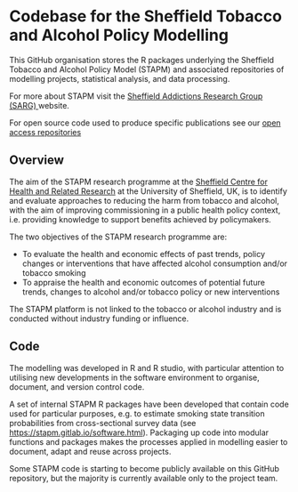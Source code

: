 # Codebase for the Sheffield Tobacco and Alcohol Policy Modelling

This GitHub organisation stores the R packages underlying the Sheffield Tobacco and Alcohol Policy Model (STAPM) and associated repositories of modelling projects, statistical analysis, and data processing. 

For more about STAPM visit the [Sheffield Addictions Research Group (SARG)
](https://sarg-sheffield.ac.uk/research/modelling/stapm/) website.

For open source code used to produce specific publications see our [open access repositories](https://github.com/STAPM)

## Overview
The aim of the STAPM research programme at the [Sheffield Centre for Health and Related Research](https://www.sheffield.ac.uk/scharr) at the University of Sheffield, UK, is to identify and evaluate approaches to reducing the harm from tobacco and alcohol, with the aim of improving commissioning in a public health policy context, i.e. providing knowledge to support benefits achieved by policymakers.

The two objectives of the STAPM research programme are:

- To evaluate the health and economic effects of past trends, policy changes or interventions that have affected alcohol consumption and/or tobacco smoking
- To appraise the health and economic outcomes of potential future trends, changes to alcohol and/or tobacco policy or new interventions

The STAPM platform is not linked to the tobacco or alcohol industry and is conducted without industry funding or influence.

## Code
The modelling was developed in R and R studio, with particular attention to utilising new developments in the software environment to organise, document, and version control code.   

A set of internal STAPM R packages have been developed that contain code used for particular purposes, e.g. to estimate smoking state transition probabilities from cross-sectional survey data (see https://stapm.gitlab.io/software.html). Packaging up code into modular functions and packages makes the processes applied in modelling easier to document, adapt and reuse across projects.   

Some STAPM code is starting to become publicly available on this GitHub repository, but the majority is currently available only to the project team.  


